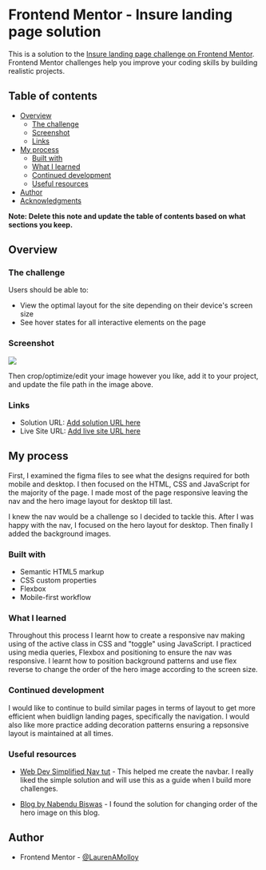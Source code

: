 # Frontend Mentor - Insure landing page solution

This is a solution to the [Insure landing page challenge on Frontend Mentor](https://www.frontendmentor.io/challenges/insure-landing-page-uTU68JV8). Frontend Mentor challenges help you improve your coding skills by building realistic projects. 

## Table of contents

- [Overview](#overview)
  - [The challenge](#the-challenge)
  - [Screenshot](#screenshot)
  - [Links](#links)
- [My process](#my-process)
  - [Built with](#built-with)
  - [What I learned](#what-i-learned)
  - [Continued development](#continued-development)
  - [Useful resources](#useful-resources)
- [Author](#author)
- [Acknowledgments](#acknowledgments)

**Note: Delete this note and update the table of contents based on what sections you keep.**

## Overview

### The challenge

Users should be able to:

- View the optimal layout for the site depending on their device's screen size
- See hover states for all interactive elements on the page

### Screenshot

![](./screenshot.jpg)


Then crop/optimize/edit your image however you like, add it to your project, and update the file path in the image above.

### Links

- Solution URL: [Add solution URL here](https://github.com/LaurenAMolloy/insure-landing-page/settings/pages)
- Live Site URL: [Add live site URL here](https://laurenamolloy.github.io/insure-landing-page/)

## My process

First, I examined the figma files to see what the designs required for both mobile and desktop. I then focused on the HTML, CSS and JavaScript for the majority of the page. I made most of the page responsive leaving the nav and the hero image layout for desktop till last.

I knew the nav would be a challenge so I decided to tackle this. After I was happy with the nav, I focused on the hero layout for desktop. Then finally I added the background images.

### Built with

- Semantic HTML5 markup
- CSS custom properties
- Flexbox
- Mobile-first workflow

### What I learned

Throughout this process I learnt how to create a responsive nav making using of the active class in CSS and "toggle" using JavaScript. I practiced using media queries, Flexbox and positioning to ensure the nav was responsive. I learnt how to position background patterns and use flex reverse to change the order of the hero image according to the screen size.


### Continued development

I would like to continue to build similar pages in terms of layout to get more efficient when buidlign landing pages, specifically the navigation. I would also like more practice adding decoration patterns ensuring a repsonsive layout is maintained at all times.

### Useful resources

- [Web Dev Simplified Nav tut](https://www.youtube.com/watch?v=At4B7A4GOPg) - This helped me create the navbar. I really liked the simple solution and will use this as a guide when I build more challenges.

- [Blog by Nabendu Biswas](https://nabendu.org/insure-landing-page) - I found the solution for changing order of the hero image on this blog. 

## Author

- Frontend Mentor - [@LaurenAMolloy](https://www.frontendmentor.io/profile/yourusername)

